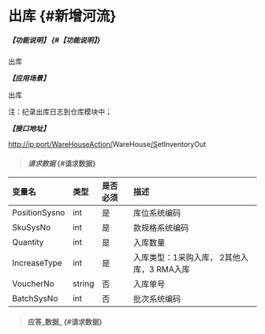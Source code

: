 # 出库 {#新增河流}

##### _【功能说明】_ {#【功能说明】}

出库

_**【应用场景】**_

出库

注：纪录出库日志到仓库模块中；

_**【接口地址】**_

[http://ip:port/WareHouseAction/](http://ip:port/HMAction/River/AddRiver)WareHouse[/S](http://ip:port/HMAction/River/AddRiver)etInventoryOut

> #### _请求数据_ {#请求数据}

| 变量名 | 类型 | 是否必须 | 描述 |
| :--- | :--- | :--- | :--- |
| PositionSysno | int | 是 | 库位系统编码 |
| SkuSysNo | int | 是 | 款规格系统编码 |
| Quantity | int | 是 | 入库数量 |
| IncreaseType | int | 是 | 入库类型：1采购入库， 2其他入库，3 RMA入库 |
| VoucherNo | string | 否 | 入库单号 |
| BatchSysNo | int | 否 | 批次系统编码 |

> #### 应答_数据_ {#请求数据}



